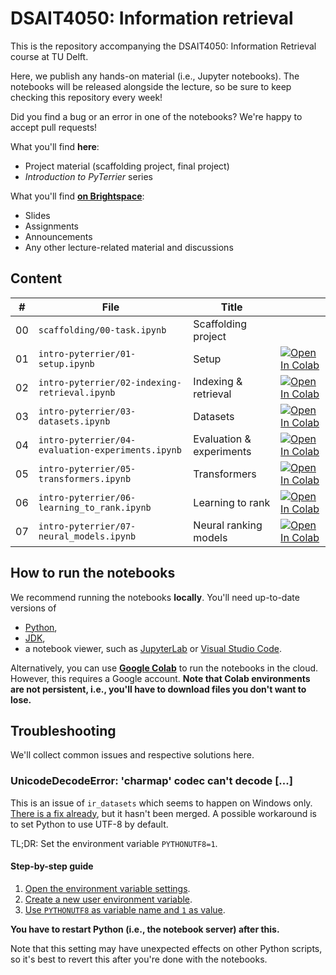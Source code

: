 # DSAIT4050: Information retrieval

This is the repository accompanying the DSAIT4050: Information Retrieval course at TU Delft.

Here, we publish any hands-on material (i.e., Jupyter notebooks). The notebooks will be released alongside the lecture, so be sure to keep checking this repository every week!

Did you find a bug or an error in one of the notebooks? We're happy to accept pull requests!

What you'll find **here**:

- Project material (scaffolding project, final project)
- _Introduction to PyTerrier_ series

What you'll find **[on Brightspace](https://brightspace.tudelft.nl/d2l/home/680954)**:

- Slides
- Assignments
- Announcements
- Any other lecture-related material and discussions

## Content

| #   | File                                              | Title                    |                                                                                                                                                                                                                     |
| --- | ------------------------------------------------- | ------------------------ | ------------------------------------------------------------------------------------------------------------------------------------------------------------------------------------------------------------------- |
| 00  | `scaffolding/00-task.ipynb`                       | Scaffolding project      |                                                                                                                                                                                                                     |
| 01  | `intro-pyterrier/01-setup.ipynb`                  | Setup                    | [![Open In Colab](https://colab.research.google.com/assets/colab-badge.svg)](https://colab.research.google.com/github/wis-delft/ms-information-retrieval/blob/main/intro-pyterrier/01-setup.ipynb)                  |
| 02  | `intro-pyterrier/02-indexing-retrieval.ipynb`     | Indexing & retrieval     | [![Open In Colab](https://colab.research.google.com/assets/colab-badge.svg)](https://colab.research.google.com/github/wis-delft/ms-information-retrieval/blob/main/intro-pyterrier/02-indexing-retrieval.ipynb)     |
| 03  | `intro-pyterrier/03-datasets.ipynb`               | Datasets                 | [![Open In Colab](https://colab.research.google.com/assets/colab-badge.svg)](https://colab.research.google.com/github/wis-delft/ms-information-retrieval/blob/main/intro-pyterrier/03-datasets.ipynb)               |
| 04  | `intro-pyterrier/04-evaluation-experiments.ipynb` | Evaluation & experiments | [![Open In Colab](https://colab.research.google.com/assets/colab-badge.svg)](https://colab.research.google.com/github/wis-delft/ms-information-retrieval/blob/main/intro-pyterrier/04-evaluation-experiments.ipynb) |
| 05  | `intro-pyterrier/05-transformers.ipynb`           | Transformers             | [![Open In Colab](https://colab.research.google.com/assets/colab-badge.svg)](https://colab.research.google.com/github/wis-delft/ms-information-retrieval/blob/main/intro-pyterrier/05-transformers.ipynb)           |
| 06  | `intro-pyterrier/06-learning_to_rank.ipynb`       | Learning to rank         | [![Open In Colab](https://colab.research.google.com/assets/colab-badge.svg)](https://colab.research.google.com/github/wis-delft/ms-information-retrieval/blob/main/intro-pyterrier/06-learning_to_rank.ipynb)       |
| 07  | `intro-pyterrier/07-neural_models.ipynb`          | Neural ranking models    | [![Open In Colab](https://colab.research.google.com/assets/colab-badge.svg)](https://colab.research.google.com/github/wis-delft/ms-information-retrieval/blob/main/intro-pyterrier/07-neural_models.ipynb)          |

## How to run the notebooks

We recommend running the notebooks **locally**. You'll need up-to-date versions of

- [Python](https://www.python.org/downloads/),
- [JDK](https://www.oracle.com/java/technologies/downloads/),
- a notebook viewer, such as [JupyterLab](https://jupyter.org/) or [Visual Studio Code](https://code.visualstudio.com/).

Alternatively, you can use **[Google Colab](https://colab.research.google.com/)** to run the notebooks in the cloud. However, this requires a Google account. **Note that Colab environments are not persistent, i.e., you'll have to download files you don't want to lose.**

## Troubleshooting

We'll collect common issues and respective solutions here.

### UnicodeDecodeError: 'charmap' codec can't decode [...]

This is an issue of `ir_datasets` which seems to happen on Windows only. [There is a fix already](https://github.com/allenai/ir_datasets/issues/208), but it hasn't been merged. A possible workaround is to set Python to use UTF-8 by default.

TL;DR: Set the environment variable `PYTHONUTF8=1`.

#### Step-by-step guide

1. [Open the environment variable settings](img/pythonutf8_1.png).
2. [Create a new user environment variable](img/pythonutf8_2.png).
3. [Use `PYTHONUTF8` as variable name and `1` as value](img/pythonutf8_3.png).

**You have to restart Python (i.e., the notebook server) after this.**

Note that this setting may have unexpected effects on other Python scripts, so it's best to revert this after you're done with the notebooks.
